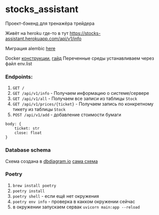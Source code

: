 # stocks_assistant
Проект-бэкенд для тренажёра трейдера

Живёт на heroku где-то в тут https://stocks-assistant.herokuapp.com/api/v1/info

Миграция alembic [here](./alembic/README.md)

Docker [конструкции](https://tproger.ru/translations/docker-instuction/), [гайд](https://habr.com/ru/post/310460/)
Переченные среды устанавливаем через файл env.list

### Endpoints:
1. `GET /`
2. `GET /api/v1/info` - Получаем информацию о системе/сервере
3. `GET /api/v1/all` - Получаем все записи из таблицы `Stock`
4. `GET /api/v1/prices/{ticket}` - Получаем запись по конкретному тикету из таблицы `Stock`
5. `POST /api/v1/add` - добавление стоимости бумаги
```josn 
body: {
    ticket: str
    close: float
}
```

### Database schema
Схема создана в [dbdiagram.io](https://dbdiagram.io) [сама схема](https://dbdiagram.io/embed/624953fed043196e39e57b34)


### Poetry
1. `brew install poetry`
2. `poetry install`
3. `poetry shell` - если ещё нет окружения
4. `poetry env info` - проверка в какком окружении сейчас
5. в окружении запускаем сервак `uvicorn main:app --reload`
